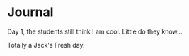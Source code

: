 # Journal

Day 1,  the students still think I am cool.  Little do they know...

Totally a Jack's Fresh day.
